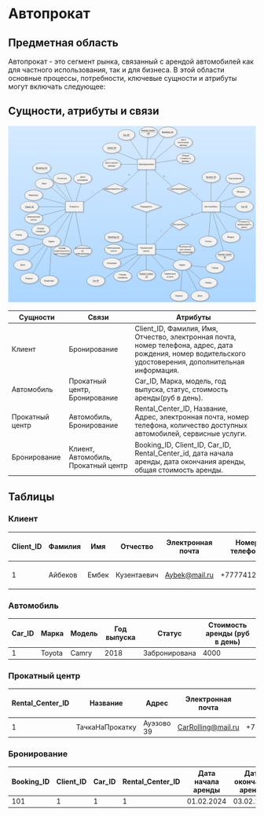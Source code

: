 # Автопрокат

## Предметная область
Автопрокат - это сегмент рынка, связанный с арендой автомобилей как для частного использования, так и для бизнеса. В этой области основные процессы, потребности, ключевые сущности и атрибуты могут включать следующее:

## Сущности, атрибуты и связи
![Diagram.jpg](Diagram.jpg)

| **Сущности**   | **Связи**                           | **Атрибуты** |
|----------------|-------------------------------------|--------------|
|Клиент          |Бронирование                         |Client_ID, Фамилия, Имя, Отчество, электронная почта, номер телефона, адрес, дата рождения, номер водительского удостоверения, дополнительная информация.|
|Автомобиль      |Прокатный центр, Бронирование       |Car_ID, Марка, модель, год выпуска, статус, стоимость аренды(руб в день).|
|Прокатный центр |Автомобиль, Бронирование            |Rental_Center_ID, Название, Адрес, электронная почта, номер телефона, количество доступных автомобилей, сервисные услуги.|
|Бронирование    |Клиент, Автомобиль, Прокатный центр |Booking_ID, Client_ID, Car_ID, Rental_Center_id, дата начала аренды, дата окончания аренды, общая стоимость аренды.|

## Таблицы 

### Клиент
| Client_ID | Фамилия | Имя | Отчество | Электронная почта | Номер телефона | Адрес | Дата рождения | Номер водительского удостоверения | Дополнительная информация|
|-----------|---------|-----|----------|-------------------|----------------|-------|---------|-------------|----------|
| 1 | Айбеков | Ембек | Кузентаевич | Aybek@mail.ru | +77774124154 | Батыр Баяна 15/23 | 01.02.2002 | N241241242 | Плохое зрение |

### Автомобиль
| Car_ID| Марка | Модель | Год выпуска | Статус      | Стоимость аренды (руб в день)|
|-------|-------|--------|-------------|-------------|-----------------------------|
| 1     |Toyota |Camry   |2018         |Забронирована| 4000                        |

### Прокатный центр
|Rental_Center_ID| Название        | Адрес     | Электронная почта | Номер телефона | Количество доступных автомобилей | Сервисные услуги |
|----------------|-----------------|-----------|-------------------|----------------|------------------------|-----------------|
|1               | ТачкаНаПрокатку | Ауэзово 39| CarRolling@mail.ru|+77052525223    | 32 | Стрхование | 


### Бронирование
| Booking_ID | Client_ID | Car_ID | Rental_Center_ID | Дата начала аренды | Дата окончания аренды | Общая стоимость аренды |
|-----------|---------|-----|----------|-------------------|----------------|----------| 
| 101 | 1 | 1 | 1 | 01.02.2024 | 03.02.2024 | 12000 |
